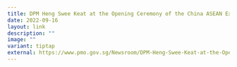 ```yaml
---
title: DPM Heng Swee Keat at the Opening Ceremony of the China ASEAN Expo
date: 2022-09-16
layout: link
description: ""
image: ""
variant: tiptap
external: https://www.pmo.gov.sg/Newsroom/DPM-Heng-Swee-Keat-at-the-Opening-Ceremony-of-the-China-ASEAN-EXPO
---
```

